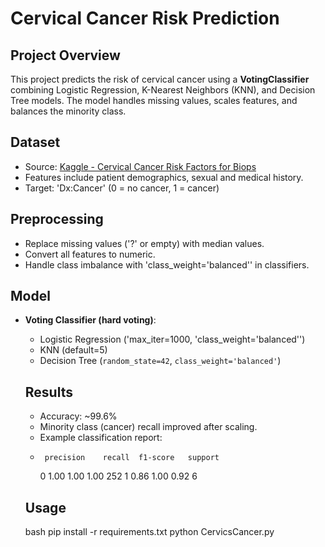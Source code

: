# Cervical Cancer Risk Prediction

## Project Overview
This project predicts the risk of cervical cancer using a **VotingClassifier** combining
Logistic Regression, K-Nearest Neighbors (KNN), and Decision Tree models.
The model handles missing values, scales features, and balances the minority class. 

## Dataset
- Source: [Kaggle - Cervical Cancer Risk Factors for Biops](https://www.kaggle.com/datasets/abdenourbenacer/cervical-cancer-risk-factors-for-biops)
- Features include patient demographics, sexual and medical history.
- Target: 'Dx:Cancer' (0 = no cancer, 1 = cancer)

## Preprocessing
- Replace missing values ('?' or empty) with median values.
- Convert all features to numeric.
- Handle class imbalance with 'class_weight='balanced'' in classifiers.

## Model
- **Voting Classifier (hard voting)**:
  - Logistic Regression ('max_iter=1000, 'class_weight='balanced'')
  - KNN (default=5)
  - Decision Tree (`random_state=42`, `class_weight='balanced'`)
 
  ## Results
  - Accuracy: ~99.6%
  - Minority class (cancer) recall improved after scaling.
  - Example classification report:
  -      precision    recall  f1-score   support
       0       1.00      1.00      1.00       252
       1       0.86      1.00      0.92         6

  ## Usage
  bash
  pip install -r requirements.txt
  python CervicsCancer.py

  
